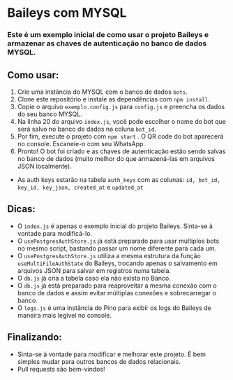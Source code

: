 # Baileys com MYSQL

### Este é um exemplo inicial de como usar o projeto Baileys e armazenar as chaves de autenticação no banco de dados MYSQL.

## Como usar:

1. Crie uma instância do MYSQL com o banco de dados `bots`.
2. Clone este repositório e instale as dependências com `npm install`.
3. Copie o arquivo `exemplo.config.js` para `config.js` e preencha os dados do seu banco MYSQL.
4. Na linha 20 do arquivo `index.js`, você pode escolher o nome do bot que será salvo no banco de dados na coluna `bot_id`.
5. Por fim, execute o projeto com `npm start` . O QR code do bot aparecerá no console. Escaneie-o com seu WhatsApp.
6. Pronto! O bot foi criado e as chaves de autenticação estão sendo salvas no banco de dados (muito melhor do que armazená-las em arquivos JSON localmente).
- As auth keys estarão na tabela `auth_keys` com as colunas: `id, bot_id, key_id, key_json, created_at` e `updated_at`

## Dicas:

- O `index.js` é apenas o exemplo inicial do projeto Baileys. Sinta-se à vontade para modificá-lo.
- O `usePostgresAuthStore.js` já está preparado para usar múltiplos bots no mesmo script, bastando passar um nome diferente para cada um.
- O `usePostgresAuthStore.js` utiliza a mesma estrutura da função `useMultiFileAuthState` do Baileys, trocando apenas o salvamento em arquivos JSON para salvar em registros numa tabela.
- O `db.js` já cria a tabela caso ela não exista no Banco.
- O `db.js` já está preparado para reaproveitar a mesma conexão com o banco de dados e assim evitar múltiplas conexões e sobrecarregar o banco.
- O `logs.js` é uma instância do Pino para exibir os logs do Baileys de maneira mais legível no console.

## Finalizando:

- Sinta-se à vontade para modificar e melhorar este projeto. É bem simples mudar para outros bancos de dados relacionais.
- Pull requests são bem-vindos!

